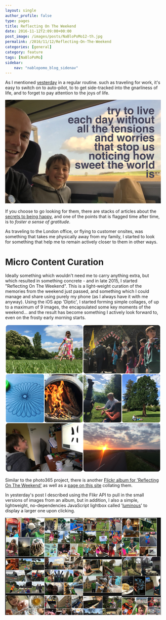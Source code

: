 ```yaml
---
layout: single
author_profile: false
type: pages
title: Reflecting On The Weekend
date: 2016-11-12T2:09:00+00:00
post_image: /images/posts/NaBloPoMo12-th.jpg
permalink: /2016/11/12/Reflecting-On-The-Weekend
categories: [general]
category: feature
tags: [NaBloPoMo]
sidebar:
    nav: "nablopomo_blog_sidenav"
---
```

As I mentioned [yesterday](../11/Photo365---Flickr-API) in a regular routine. such as traveling for work, it's easy to switch on to auto-pilot, to to get side-tracked into the gnarliness of life, and to forget to pay attention to the joys of life.

![How sweet the world is](/images/posts/NaBloPoMo12-sweet.jpg)

If you choose to go looking for them, there are stacks of articles about the [secrets to being happy](http://www.marcandangel.com/2011/08/30/12-things-happy-people-do-differently/), and one of the points that is flagged time after time, is to *foster a sense of gratitude*.

As traveling to the London office, or flying to customer onsites, was something that takes me physically away from my family, I started to look for something that help me to remain actively closer to them in other ways.

# Micro Content Curation
Ideally something which wouldn't need me to carry anything extra, but which resulted in something concrete - and in late 2015, I started "Reflecting On The Weekend". This is a light-weight curation of the memories from the weekend just passed, and something which I could manage and share using purely my phone (as I always have it with me anyway). Using the iOS app 'Diptic', I started forming simple collages, of up to a maximum of 9 images, the encapsulated some key moments of the weekend... and the result has become something I actively look forward to, even on the frosty early morning starts.

![Diptic-May](/images/posts/NaBloPoMo12-diptic.jpg)


Similar to the photo365 project, there is another [Flickr album for 'Reflecting On The Weekend'](https://www.flickr.com/photos/boseymour/albums/72157671649272141)
as well as a [page on this site](/reflecting/) collating them.

In yesterday's post I described using the Flikr API to pull in the small versions of images from an album, but in addition, I also a simple, lightweight, no-dependencies JavaScript lightbox called '[luminous](https://github.com/imgix/luminous)' to display a larger one upon clicking.

![Collection of collages](/images/posts/NaBloPoMo12-collages.png)
